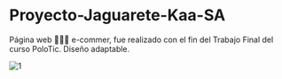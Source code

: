 # Proyecto-Jaguarete-Kaa-SA
Página web 🛒🏃‍♀️ e-commer, fue realizado con el fin del Trabajo Final del curso PoloTic. Diseño adaptable.


![1](https://user-images.githubusercontent.com/91395402/221860544-61939870-5b48-4bd2-96e0-26b57608b4bb.jpg)
